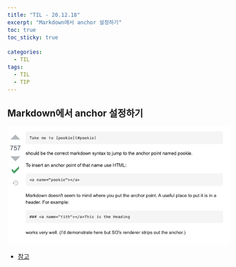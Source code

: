 ```yaml
---
title: "TIL - 20.12.18"
excerpt: "Markdown에서 anchor 설정하기"
toc: true
toc_sticky: true

categories:
  - TIL
tags:
  - TIL
  - TIP
---
```


## Markdown에서 anchor 설정하기

![image-20201218175503446](../../../assets/images/TIL/image-20201218175503446.png)

* [참고](https://stackoverflow.com/questions/5319754/cross-reference-named-anchor-in-markdown)





